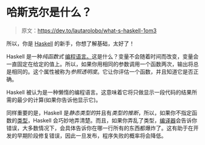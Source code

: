 # 哈斯克尔是什么？

> 原文：<https://dev.to/lautarolobo/what-s-haskell-1om3>

所以，你是 [Haskell](http://wikipedia.org/wiki/Haskell_programming_language) 的新手，你想了解基础，太好了！

Haskell 是一种*纯函数式* [编程语言。](https://en.wikipedia.org/wiki/Programming_language)这是什么？变量不会随着时间而改变，变量会一直固定在给定的值上。所以，如果你用相同的参数调用一个函数两次，输出将总是相同的。这个属性被称为*参照透明度*。它让你评估一个函数，并且知道它是否正确。

Haskell 被认为是一种懒惰的编程语言。这意味着它将只做显示一段代码的结果所需的最少的计算(如果你告诉他显示它)。

同样重要的是，Haskell 是*静态类型的*并且有*类型的推断*，所以，如果你不指定函数的[类型](https://en.wikipedia.org/wiki/Data_type)，Haskell 会巧妙地弄清楚。而且，如果你弄乱了类型，[编译器](https://en.wikipedia.org/wiki/Compiler)会告诉你错误，大多数情况下，会具体告诉你在哪一行所有的东西都爆炸了。这有助于在开发的早期阶段修复错误，因此一旦发布，程序失败的概率将会降低。